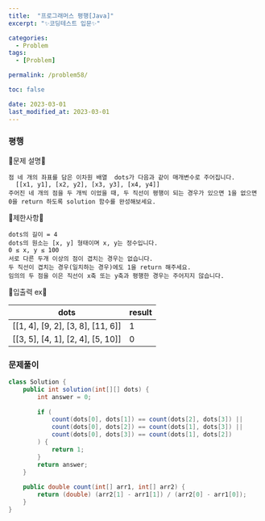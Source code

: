 ```yaml
---
title:  "프로그래머스 평행[Java]"
excerpt: "✨코딩테스트 입문✨"

categories:
  - Problem
tags:
  - [Problem]

permalink: /problem58/

toc: false

date: 2023-03-01
last_modified_at: 2023-03-01
---
```

### 평행

💫문제 설명💫

```
점 네 개의 좌표를 담은 이차원 배열  dots가 다음과 같이 매개변수로 주어집니다.
  [[x1, y1], [x2, y2], [x3, y3], [x4, y4]]
주어진 네 개의 점을 두 개씩 이었을 때, 두 직선이 평행이 되는 경우가 있으면 1을 없으면 0을 return 하도록 solution 함수를 완성해보세요.
```

💫제한사항💫

```
dots의 길이 = 4
dots의 원소는 [x, y] 형태이며 x, y는 정수입니다.
0 ≤ x, y ≤ 100
서로 다른 두개 이상의 점이 겹치는 경우는 없습니다.
두 직선이 겹치는 경우(일치하는 경우)에도 1을 return 해주세요.
임의의 두 점을 이은 직선이 x축 또는 y축과 평행한 경우는 주어지지 않습니다.
```

💫입출력 ex💫

|dots|result|
|------|---|
|[[1, 4], [9, 2], [3, 8], [11, 6]]|1|
|[[3, 5], [4, 1], [2, 4], [5, 10]]|0|

### 문제풀이

```java
class Solution {
    public int solution(int[][] dots) {
        int answer = 0;
        
        if (
            count(dots[0], dots[1]) == count(dots[2], dots[3]) ||
            count(dots[0], dots[2]) == count(dots[1], dots[3]) ||
            count(dots[0], dots[3]) == count(dots[1], dots[2])
        ) {
            return 1;
        }
        return answer;
    }
    
    public double count(int[] arr1, int[] arr2) {
        return (double) (arr2[1] - arr1[1]) / (arr2[0] - arr1[0]);
    }
}
```
